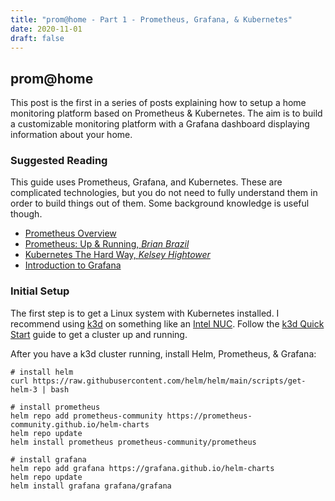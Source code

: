 ```yaml
---
title: "prom@home - Part 1 - Prometheus, Grafana, & Kubernetes"
date: 2020-11-01
draft: false
---
```


## prom@home

This post is the first in a series of posts explaining how to setup a home monitoring platform based on Prometheus & Kubernetes. The aim is to build a customizable monitoring platform with a Grafana dashboard displaying information about your home.

### Suggested Reading

This guide uses Prometheus, Grafana, and Kubernetes. These are complicated technologies, but you do not need to fully understand them in order to build things out of them. Some background knowledge is useful though.

- [Prometheus Overview](https://prometheus.io/docs/introduction/overview)
- [Prometheus: Up & Running, _Brian Brazil_](https://www.oreilly.com/library/view/prometheus-up/9781492034131/ch01.html)
- [Kubernetes The Hard Way, _Kelsey Hightower_](https://github.com/kelseyhightower/kubernetes-the-hard-way)
- [Introduction to Grafana](https://grafana.com/docs/grafana/latest/introduction/)

### Initial Setup

The first step is to get a Linux system with Kubernetes installed. I recommend using [k3d](https://k3d.io/v5.4.6/) on something like an [Intel NUC](https://www.amazon.com/intel-nuc/s?k=intel+nuc). Follow the [k3d Quick Start](https://k3d.io/v5.4.6/#quick-start) guide to get a cluster up and running. 

After you have a k3d cluster running, install Helm, Prometheus, & Grafana:

```
# install helm
curl https://raw.githubusercontent.com/helm/helm/main/scripts/get-helm-3 | bash

# install prometheus
helm repo add prometheus-community https://prometheus-community.github.io/helm-charts
helm repo update
helm install prometheus prometheus-community/prometheus

# install grafana
helm repo add grafana https://grafana.github.io/helm-charts
helm repo update
helm install grafana grafana/grafana
```	

